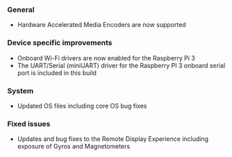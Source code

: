 ### General
- Hardware Accelerated Media Encoders are now supported

### Device specific improvements
- Onboard Wi-Fi drivers are now enabled for the Raspberry Pi 3
- The UART/Serial (miniUART) driver for the Raspberry PI 3 onboard serial port is included in this build

### System
- Updated OS files including core OS bug fixes

### Fixed issues
- Updates and bug fixes to the Remote Display Experience including exposure of Gyros and Magnetometers 
